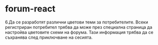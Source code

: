 # forum-react
6.Да се разработят различни цветови теми за потребителите. 
Всеки регистриран потребител трябва да може през специална страница да настройва цветовите схеми на форума.
Тази информация трябва да се съхранява след приключване на сесията.
